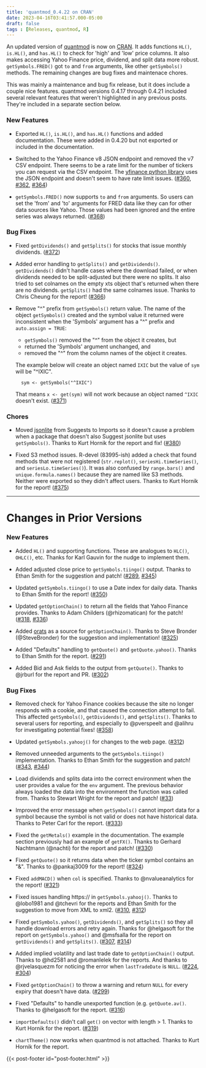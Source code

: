 ```yaml
---
title: 'quantmod_0.4.22 on CRAN'
date: 2023-04-16T03:41:57.000-05:00
draft: false
tags : [Releases, quantmod, R]
---
```


An updated version of [quantmod](http://cran.r-project.org/package=quantmod) is now on [CRAN](http://cran.r-project.org/). It adds functions `HL()`, `is.HL()`, and `has.HL()` to check for 'high' and 'low' price columns. It also makes accessing Yahoo Finance price, dividend, and split data more robust. `getSymbols.FRED()` got `to` and `from` arguments, like other `getSymbols()` methods. The remaining changes are bug fixes and maintenace chores.

<!--more-->

This was mainly a maintenance and bug fix release, but it does include a couple nice features. quantmod versions 0.4.17 through 0.4.21 included several relevant features that weren't highlighted in any previous posts. They're included in a separate section below.


### New Features

* Exported `HL()`, `is.HL()`, and `has.HL()` functions and added documentation. These were added in 0.4.20 but not exported or included in the documentation.

* Switched to the Yahoo Finance v8 JSON endpoint and removed the v7 CSV endpoint. There seems to be a rate limit for the number of tickers you can request via the CSV endpoint. The [yfinance python library](https://github.com/ranaroussi/yfinance) uses the JSON endpoint and doesn't seem to have rate limit issues. ([#360](https://github.com/joshuaulrich/quantmod/issues/360), [#362](https://github.com/joshuaulrich/quantmod/issues/362), [#364](https://github.com/joshuaulrich/quantmod/issues/364))

* `getSymbols.FRED()` now supports `to` and `from` arguments. So users can set the 'from' and 'to' arguments for FRED data like they can for other data sources like Yahoo. Those values had been ignored and the entire series was always returned. ([#368](https://github.com/joshuaulrich/quantmod/issues/368))

### Bug Fixes

* Fixed `getDividends()` and `getSplits()` for stocks that issue monthly dividends. ([#372](https://github.com/joshuaulrich/quantmod/issues/372))

* Added error handling to `getSplits()` and `getDividends()`. `getDividends()` didn't handle cases where the download failed, or when dividends needed to be split-adjusted but there were no splits. It also tried to set colnames on the empty xts object that's returned when there are no dividends. `getSplits()` had the same colnames issue. Thanks to Chris Cheung for the report! ([#366](https://github.com/joshuaulrich/quantmod/issues/366))

* Remove "^" prefix from `getSymbols()` return value. The name of the object `getSymbols()` created and the symbol value it returned were inconsistent when the 'Symbols' argument has a "^" prefix and `auto.assign = TRUE`:
    * `getSymbols()` removed the "^" from the object it creates, but
    * returned the 'Symbols' argument unchanged, and
    * removed the "^" from the column names of the object it creates.

    The example below will create an object named `IXIC` but the value of `sym` will be "^IXIC".

        sym <- getSymbols("^IXIC")

    That means `x <- get(sym)` will not work because an object named `^IXIC` doesn't exist. ([#371](https://github.com/joshuaulrich/quantmod/issues/371))

### Chores

* Moved [jsonlite](http://cran.r-project.org/package=jsonlite) from Suggests to Imports so it doesn't cause a problem when a package that doesn't also Suggest jsonlite but uses `getSymbols()`. Thanks to Kurt Hornik for the report and fix! ([#380](https://github.com/joshuaulrich/quantmod/issues/380))

* Fixed S3 method issues. R-devel (83995-ish) added a check that found methods that were not registered (`str.replot()`, `seriesHi.timeSeries()`, and `seriesLo.timeSeries()`). It was also confused by `range.bars()` and `unique.formula.names()` because they are named like S3 methods. Neither were exported so they didn't affect users. Thanks to Kurt Hornik for the report! ([#375](https://github.com/joshuaulrich/quantmod/issues/375))

-----

# Changes in Prior Versions

### New Features

* Added `HL()` and supporting functions. These are analogues to `HLC()`, `OHLC()`, etc. Thanks for Karl Gauvin for the nudge to implement them.

* Added adjusted close price to `getSymbols.tiingo()` output. Thanks to Ethan Smith for the suggestion and patch! ([#289](https://github.com/joshuaulrich/quantmod/issues/289), [#345](https://github.com/joshuaulrich/quantmod/pull/345))

* Updated `getSymbols.tiingo()` to use a Date index for daily data. Thanks to Ethan Smith for the report! ([#350](https://github.com/joshuaulrich/quantmod/issues/350))

* Updated `getOptionChain()` to return all the fields that Yahoo Finance provides. Thanks to Adam Childers (@rhizomatican) for the patch! ([#318](https://github.com/joshuaulrich/quantmod/issues/318), [#336](https://github.com/joshuaulrich/quantmod/pull/336))

* Added [orats](https://docs.orats.io) as a source for `getOptionChain()`. Thanks to Steve Bronder (@SteveBronder) for the suggestion and implementation! ([#325](https://github.com/joshuaulrich/quantmod/pull/325))

* Added "Defaults" handling to `getQuote()` and `getQuote.yahoo()`. Thanks to Ethan Smith for the report. ([#291](https://github.com/joshuaulrich/quantmod/issues/291))

* Added Bid and Ask fields to the output from `getQuote()`. Thanks to @jrburl for the report and PR. ([#302](https://github.com/joshuaulrich/quantmod/pull/302))

### Bug Fixes

* Removed check for Yahoo Finance cookies because the site no longer responds with a cookie, and that caused the connection attempt to fail. This affected `getSymbols()`, `getDividends()`, and `getSplits()`. Thanks to several users for reporting, and especially to @pverspeelt and @alihru for investigating potential fixes! ([#358](https://github.com/joshuaulrich/quantmod/issues/358))

* Updated `getSymbols.yahooj()` for changes to the web page. ([#312](https://github.com/joshuaulrich/quantmod/issues/312))

* Removed unneeded arguments to the `getSymbols.tiingo()` implementation. Thanks to Ethan Smith for the suggestion and patch! ([#343](https://github.com/joshuaulrich/quantmod/issues/343), [#344](https://github.com/joshuaulrich/quantmod/pull/344))

* Load dividends and splits data into the correct environment when the user provides a value for the `env` argument. The previous behavior always loaded the data into the environment the function was called from. Thanks to Stewart Wright for the report and patch! ([#33](https://github.com/joshuaulrich/quantmod/issues/33))

* Improved the error message when `getSymbols()` cannot import data for a symbol because the symbol is not valid or does not have historical data. Thanks to Peter Carl for the report. ([#333](https://github.com/joshuaulrich/quantmod/issues/333))

* Fixed the `getMetals()` example in the documentation. The example section previously had an example of `getFX()`. Thanks to Gerhard Nachtmann (@nachti) for the report and patch! ([#330](https://github.com/joshuaulrich/quantmod/issues/330))

* Fixed `getQuote()` so it returns data when the ticker symbol contains an "&". Thanks to @pankaj3009 for the report! ([#324](https://github.com/joshuaulrich/quantmod/issues/324))

* Fixed `addMACD()` when `col` is specified. Thanks to @nvalueanalytics for the report! ([#321](https://github.com/joshuaulrich/quantmod/issues/321))

* Fixed issues handling https:// in `getSymbols.yahooj()`. Thanks to @lobo1981 and @tchevri for the reports and Ethan Smith for the suggestion to move from XML to xml2. ([#310](https://github.com/joshuaulrich/quantmod/issues/310), [#312](https://github.com/joshuaulrich/quantmod/issues/312))

* Fixed `getSymbols.yahoo()`, `getDividends()`, and `getSplits()` so they all handle download errors and retry again. Thanks for @helgasoft for the report on `getSymbols.yahoo()` and @msfsalla for the report on `getDividends()` and `getSplits()`. ([#307](https://github.com/joshuaulrich/quantmod/issues/307), [#314](https://github.com/joshuaulrich/quantmod/issues/314))

* Added implied volatility and last trade date to `getOptionChain()` output. Thanks to @hd2581 and @romanlelek for the reports. And thanks to @rjvelasquezm for noticing the error when `lastTradeDate` is `NULL`. ([#224](https://github.com/joshuaulrich/quantmod/issues/224), [#304](https://github.com/joshuaulrich/quantmod/issues/304))

* Fixed `getOptionChain()` to throw a warning and return `NULL` for every expiry that doesn't have data. ([#299](https://github.com/joshuaulrich/quantmod/issues/299))

* Fixed "Defaults" to handle unexported function (e.g. `getQuote.av()`. Thanks to @helgasoft for the report. ([#316](https://github.com/joshuaulrich/quantmod/issues/316))

* `importDefaults()` didn't call `get()` on vector with length > 1. Thanks to Kurt Hornik for the report. ([#319](https://github.com/joshuaulrich/quantmod/issues/319))

* `chartTheme()` now works when quantmod is not attached. Thanks to Kurt Hornik for the report.

{{< post-footer id="post-footer.html" >}}
